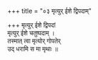 +++
title = "०३ मृत्युर् ईशे द्विपदाम्"

+++
मृत्युर् ईशे द्विपदां  
मृत्युर् ईशे चतुष्पदाम् ।  
तस्मात् त्वा मृत्योर् गोपतेर्  
उद् धरामि स मा मृथाः ॥